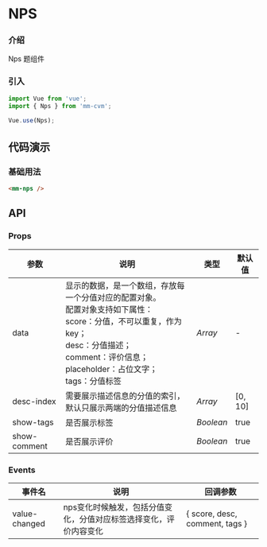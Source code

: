 # NPS

### 介绍

Nps 题组件

### 引入

```js
import Vue from 'vue';
import { Nps } from 'mm-cvm';

Vue.use(Nps);
```

## 代码演示

### 基础用法

```html
<mm-nps />
```

## API

### Props

| 参数 | 说明 | 类型 | 默认值 |
|------|------|------|------|
| data | 显示的数据，是一个数组，存放每一个分值对应的配置对象。<br>配置对象支持如下属性：<br>score：分值，不可以重复，作为 key；<br>desc：分值描述；<br>comment：评价信息；<br>placeholder：占位文字；<br>tags：分值标签 | *Array* | - |
| desc-index | 需要展示描述信息的分值的索引，默认只展示两端的分值描述信息 | *Array* | [0, 10] |
| show-tags | 是否展示标签 | *Boolean* | true |
| show-comment | 是否展示评价 | *Boolean* | true |

### Events

| 事件名 | 说明 | 回调参数 |
|------|------|------|
| value-changed | nps变化时候触发，包括分值变化，分值对应标签选择变化，评价内容变化 | { score, desc, comment, tags } |

